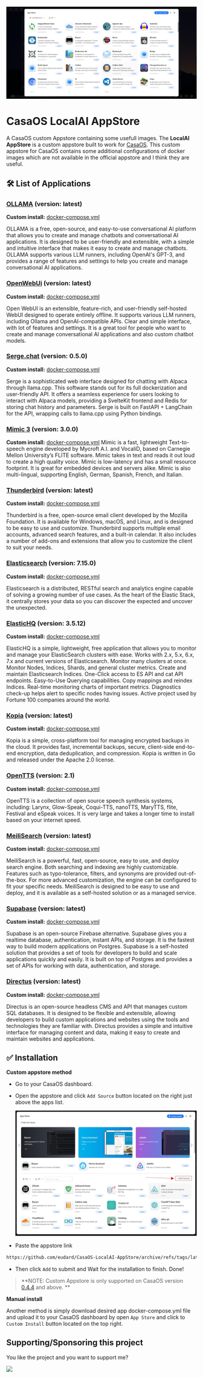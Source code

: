 ![CasaOS LocalAI AppStore](./banner.png)

# CasaOS LocalAI AppStore

A CasaOS custom Appstore containing some usefull images.
The **LocalAI AppStore** is a custom appstore built to work for [CasaOS](https://github.com/IceWhaleTech/CasaOS).
This custom appstore for CasaOS contains some additional configurations of docker images which are not available in the official appstore and I think they are useful.

## 🛠 List of Applications

### **[OLLAMA](https://ollama.com/)** (version: latest)

**Custom install:** [docker-compose.yml](https://raw.githubusercontent.com/eudard/CasaOS-LocalAI-AppStore/master/Apps/ollama/docker-compose.yml)

OLLAMA is a free, open-source, and easy-to-use conversational AI platform that allows you to create and manage chatbots and conversational AI applications. It is designed to be user-friendly and extensible, with a simple and intuitive interface that makes it easy to create and manage chatbots. OLLAMA supports various LLM runners, including OpenAI's GPT-3, and provides a range of features and settings to help you create and manage conversational AI applications.

### **[OpenWebUi](https://github.com/open-webui/open-webui)** (version: latest)

**Custom install:** [docker-compose.yml](https://raw.githubusercontent.com/eudard/CasaOS-LocalAI-AppStore/master/Apps/openwebui/docker-compose.yml)

Open WebUI is an extensible, feature-rich, and user-friendly self-hosted WebUI designed to operate entirely offline. It supports various LLM runners, including Ollama and OpenAI-compatible APIs. Clear and simple interface, with lot of features and settings. It is a great tool for people who want to create and manage conversational AI applications and also custom chatbot models.

### **[Serge.chat](https://github.com/serge-chat/serge)** (version: 0.5.0)

**Custom install:** [docker-compose.yml](https://raw.githubusercontent.com/eudard/CasaOS-LocalAI-AppStore/master/Apps/serge/docker-compose.yml)

Serge is a sophisticated web interface designed for chatting with Alpaca through llama.cpp. This software stands out for its full dockerization and user-friendly API. It offers a seamless experience for users looking to interact with Alpaca models, providing a SvelteKit frontend and Redis for storing chat history and parameters. Serge is built on FastAPI + LangChain for the API, wrapping calls to llama.cpp using Python bindings.

### **[Mimic 3](https://mycroft-ai.gitbook.io/docs/mycroft-technologies/mimic-tts/mimic-3)** (version: 3.0.0)

**Custom install:** [docker-compose.yml](https://raw.githubusercontent.com/eudard/CasaOS-LocalAI-AppStore/master/Apps/microftmimic3/docker-compose.yml)
Mimic is a fast, lightweight Text-to-speech engine developed by Mycroft A.I. and VocaliD, based on Carnegie Mellon University’s FLITE software. Mimic takes in text and reads it out loud to create a high quality voice. Mimic is low-latency and has a small resource footprint. It is great for embedded devices and servers alike. Mimic is also multi-lingual, supporting English, German, Spanish, French, and Italian.

### **[Thunderbird](https://www.thunderbird.net/)** (version: latest)

**Custom install:** [docker-compose.yml](https://raw.githubusercontent.com/eudard/CasaOS-LocalAI-AppStore/master/Apps/thunderbird/docker-compose.yml)

Thunderbird is a free, open-source email client developed by the Mozilla Foundation. It is available for Windows, macOS, and Linux, and is designed to be easy to use and customize. Thunderbird supports multiple email accounts, advanced search features, and a built-in calendar. It also includes a number of add-ons and extensions that allow you to customize the client to suit your needs.

### **[Elasticsearch](https://www.elastic.co/elasticsearch/)** (version: 7.15.0)

**Custom install:** [docker-compose.yml](https://raw.githubusercontent.com/eudard/CasaOS-LocalAI-AppStore/master/Apps/elasticsearch/docker-compose.yml)

Elasticsearch is a distributed, RESTful search and analytics engine capable of solving a growing number of use cases. As the heart of the Elastic Stack, it centrally stores your data so you can discover the expected and uncover the unexpected.

### **[ElasticHQ](https://github.com/ElasticHQ/elasticsearch-HQ)** (version: 3.5.12)

**Custom install:** [docker-compose.yml](https://raw.githubusercontent.com/eudard/CasaOS-LocalAI-AppStore/master/Apps/elastichq/docker-compose.yml)

ElasticHQ is a simple, lightweight, free application that allows you to monitor and manage your ElasticSearch clusters with ease. Works with 2.x, 5.x, 6.x, 7.x and current versions of Elasticsearch. Monitor many clusters at once. Monitor Nodes, Indices, Shards, and general cluster metrics. Create and maintain Elasticsearch Indices. One-Click access to ES API and cat API endpoints. Easy-to-Use Querying capabilities. Copy mappings and reindex Indices. Real-time monitoring charts of important metrics. Diagnostics check-up helps alert to specific nodes having issues. Active project used by Fortune 100 companies around the world.

### **[Kopia](https://kopia.io/)** (version: latest)

**Custom install:** [docker-compose.yml](https://raw.githubusercontent.com/eudard/CasaOS-LocalAI-AppStore/master/Apps/kopia/docker-compose.yml)

Kopia is a simple, cross-platform tool for managing encrypted backups in the cloud. It provides fast, incremental backups, secure, client-side end-to-end encryption, data deduplication, and compression. Kopia is written in Go and released under the Apache 2.0 license.

### **[OpenTTS](https://github.com/synesthesiam/opentts)** (version: 2.1)

**Custom install:** [docker-compose.yml](https://raw.githubusercontent.com/eudard/CasaOS-LocalAI-AppStore/master/Apps/opentts/docker-compose.yml)

OpenTTS is a collection of open source speech synthesis systems, including:
Larynx, Glow-Speak, Coqui-TTS, nanoTTS, MaryTTS, flite, Festival and eSpeak voices. It is very large and takes a longer time to install based on your internet speed.

### **[MeiliSearch](https://www.meilisearch.com/)** (version: latest)

**Custom install:** [docker-compose.yml](https://raw.githubusercontent.com/eudard/CasaOS-LocalAI-AppStore/master/Apps/meilisearch/docker-compose.yaml)

MeiliSearch is a powerful, fast, open-source, easy to use, and deploy search engine. Both searching and indexing are highly customizable. Features such as typo-tolerance, filters, and synonyms are provided out-of-the-box. For more advanced customization, the engine can be configured to fit your specific needs. MeiliSearch is designed to be easy to use and deploy, and it is available as a self-hosted solution or as a managed service.

### **[Supabase](https://supabase.io/)** (version: latest)

**Custom install:** [docker-compose.yml](https://raw.githubusercontent.com/eudard/CasaOS-LocalAI-AppStore/master/Apps/supabase/docker-compose.yml)

Supabase is an open-source Firebase alternative. Supabase gives you a realtime database, authentication, instant APIs, and storage. It is the fastest way to build modern applications on Postgres. Supabase is a self-hosted solution that provides a set of tools for developers to build and scale applications quickly and easily. It is built on top of Postgres and provides a set of APIs for working with data, authentication, and storage.

### **[Directus](https://directus.io/)** (version: latest)

**Custom install:** [docker-compose.yml](https://raw.githubusercontent.com/eudard/CasaOS-LocalAI-AppStore/master/Apps/directus/docker-compose.yml)

Directus is an open-source headless CMS and API that manages custom SQL databases. It is designed to be flexible and extensible, allowing developers to build custom applications and websites using the tools and technologies they are familiar with. Directus provides a simple and intuitive interface for managing content and data, making it easy to create and maintain websites and applications.

## ✅ Installation

**Custom appstore method**

- Go to your CasaOS dashboard.

- Open the appstore and click `Add Source` button located on the right just above the apps list.

  ![Step 2](./tip-2.jpg)

- Paste the appstore link

```bash
https://github.com/eudard/CasaOS-LocalAI-AppStore/archive/refs/tags/latest.zip
```

- Then click `Add` to submit and Wait for the installation to finish. Done!

> **NOTE: Custom Appstore is only supported on CasaOS version [0.4.4](https://blog.casaos.io/blog/32.html) and above. **

**Manual install**

Another method is simply download desired app docker-compose.yml file and upload it to your CasaOS dashboard by open `App Store` and click to `Custom Install` button located on the top right.

## Supporting/Sponsoring this project

You like the project and you want to support me?

[<img src="https://github.md0.eu/uploads/donate-button.svg" height="50">](https://www.paypal.com/donate/?hosted_button_id=7XXMAR2GYQ6BE)
